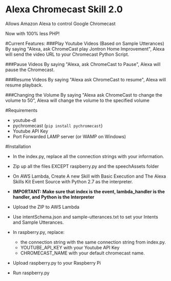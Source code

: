 # Alexa Chromecast Skill 2.0
Allows Amazon Alexa to control Google Chromecast

Now with 100% less PHP!

#Current Features:
###Play Youtube Videos (Based on Sample Utterances)
By saying "Alexa, ask ChromeCast play Jontron Home Improvement", Alexa will send the video URL to your Chromecast Python Script.

###Pause Videos
By saying "Alexa, ask ChromeCast to Pause", Alexa will pause the Chromecast.

###Resume Videos
By saying "Alexa ask ChromeCast to resume", Alexa will resume playback.

###Changing the Volume
By saying "Alexa ask ChromeCast to change the volume to 50", Alexa will change the volume to the specified volume

#Requirements
  - youtube-dl
  - pychromecast (`pip install pychromecast`)
  - Youtube API Key
  - Port Forwarded LAMP server (or WAMP on Windows)

#Installation
  - In the index.py, replace all the connection strings with your information.
  - Zip up all the files EXCEPT raspberry.py and the speechAssets folder
  - On AWS Lambda, Create A new Skill with Basic Execution and The Alexa Skills Kit Event Source with Python 2.7 as the interpreter.
  - **IMPORTANT: Make sure that index is the event, lambda_handler is the handler, and Python is the Interpreter**
  - Upload the ZIP to AWS Lambda
  - Use intentSchema.json and sample-utterances.txt to set your Intents and Sample Utterances.
  

  - In raspberry.py, replace:
    - the connection string with the same connection string from index.py.
    - YOUTUBE_API_KEY with your Youtube API Key
    - CHROMECAST_NAME with your default chromecast name.
  - Upload raspberry.py to your Raspberry Pi
  - Run raspberry.py

